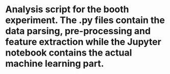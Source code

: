 # Analysis script for the booth experiment. The .py files contain the data parsing, pre-processing and feature extraction while the Jupyter notebook contains the actual machine learning part.

